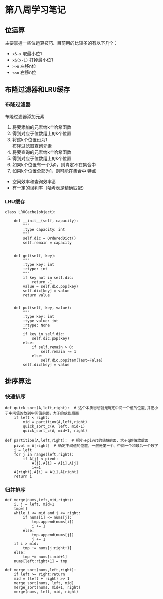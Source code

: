 # 第八周学习笔记  
## 位运算
主要掌握一些位运算技巧。目前用的比较多的有以下几个：   
* ```x&-x``` 取最小位1
* ```x&(x-1)``` 打掉最小位1
* ```>>n``` 左移n位
* ```<<n``` 右移n位
## 布隆过滤器和LRU缓存
### 布隆过滤器  
布隆过滤器添加元素  
1. 将要添加的元素给k个哈希函数
2. 得到对应于位数组上的k个位置
3. 将这k个位置设为1   
布隆过滤器查询元素
1. 将要查询的元素给k个哈希函数
2. 得到对应于位数组上的k个位置
3. 如果k个位置有一个为0，则肯定不在集合中
4. 如果k个位置全部为1，则可能在集合中
特点
* 空间效率和查询效率高
* 有一定的误判率（哈希表是精确匹配）
### LRU缓存
```
class LRUCache(object):

    def __init__(self, capacity):
        """
        :type capacity: int
        """
        self.dic = OrderedDict()
        self.remain = capacity


    def get(self, key):
        """
        :type key: int
        :rtype: int
        """
        if key not in self.dic:
            return -1
        value = self.dic.pop(key)
        self.dic[key] = value
        return value


    def put(self, key, value):
        """
        :type key: int
        :type value: int
        :rtype: None
        """
        if key in self.dic:
            self.dic.pop(key)
        else:
            if self.remain > 0:
                self.remain -= 1
            else:
                self.dic.popitem(last=False)
        self.dic[key] = value
```
## 排序算法
### 快速排序
```
def quick_sort(A,left,right):  # 这个本质思想就是确定中间一个值的位置,并把小于中间值的放到中间值前面，大于的放到后面
    if left < right:
        mid = partition(A,left,right)  
        quick_sort_c(A, left, mid-1) 
        quick_sort_c(A, mid+1, right)
    
def partition(A,left,right):  # 把小于pivot的值放前面，大于q的值放后面
    pivot = A[right]  # 确定中间值的位置，一般是第一个、中间一个和最后一个数字
    i = left
    for j in range(left,right):
        if A[j] < pivot:
            A[j],A[i] = A[i],A[j]
            i+=1
    A[right],A[i] = A[i],A[right]
    return i
```
### 归并排序
```
def merge(nums,left,mid,right):
    i, j = left, mid+1
    tmp=[]
    while i <= mid and j <= right:
        if nums[i] <= nums[j]:
            tmp.append(nums[i])
            i += 1
        else:
            tmp.append(nums[j])
            j += 1
    if i > mid:
        tmp += nums[j:right+1]
    else:
        tmp += nums[i:mid+1]
    nums[left:right+1] = tmp

def merge_sort(nums,left,right):
    if left >= right:return
    mid = (left + right) >> 1
    merge_sort(nums, left, mid)
    merge_sort(nums, mid+1, right)
    merge(nums, left, mid, right)
```

